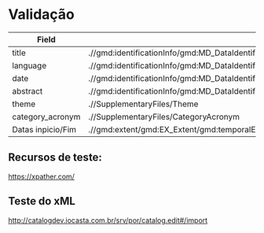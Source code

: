 # Validação


| Field             | xPath                                                                                                                        |
| ----------------- | ---------------------------------------------------------------------------------------------------------------------------- |
| title             | .//gmd:identificationInfo/gmd:MD_DataIdentification/gmd:citation/gmd:CI_Citation/gmd:title/gco:CharacterString               |
| language          | .//gmd:identificationInfo/gmd:MD_DataIdentification/gmd:language/gmd:LanguageCode                                            |
| date              | .//gmd:identificationInfo/gmd:MD_DataIdentification/gmd:citation/gmd:CI_Citation//gmd:date/gmd:CI_Date/gmd:date/gco:DateTime |
| abstract          | .//gmd:identificationInfo/gmd:MD_DataIdentification/gmd:abstract/gco:CharacterString                                         |
| theme             | .//SupplementaryFiles/Theme                                                                                                  |
| category_acronym  | .//SupplementaryFiles/CategoryAcronym                                                                                        |
| Datas inpicio/Fim | .//gmd:extent/gmd:EX_Extent/gmd:temporalElement/gmd:EX_TemporalExtent/gmd:extent                                             |



## Recursos de teste:
https://xpather.com/

## Teste do xML
http://catalogdev.iocasta.com.br/srv/por/catalog.edit#/import
